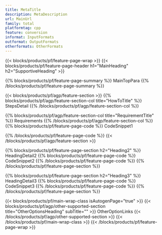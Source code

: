 ```yaml
---
title: MetaTitle
description: MetaDescription
url: MainUrl
family: total
platformtag: cpp
feature: conversion
informat: InputFormats
outformat: OutputFormats
otherformats: OtherFormats
---
```

{{< blocks/products/pf/feature-page-wrap >}}
{{< blocks/products/pf/feature-page-header h1="MainHeading" h2="SupportiveHeading" >}}

{{% blocks/products/pf/feature-page-summary %}}
MainTopPara 
{{% /blocks/products/pf/feature-page-summary  %}}

{{< blocks/products/pf/agp/feature-section >}}
{{% blocks/products/pf/agp/feature-section-col title="HowToTitle" %}}
StepsDetail
{{% /blocks/products/pf/agp/feature-section-col %}}

{{% blocks/products/pf/agp/feature-section-col title="RequirementTitle" %}}
Requirements
{{% /blocks/products/pf/agp/feature-section-col %}}
{{% blocks/products/pf/feature-page-code %}}
CodeSnippet1

{{% /blocks/products/pf/feature-page-code %}}
{{< /blocks/products/pf/agp/feature-section >}}

{{% blocks/products/pf/feature-page-section  h2="Heading2" %}}
HeadingDetail2
{{% blocks/products/pf/feature-page-code %}}
CodeSnippet2
{{% /blocks/products/pf/feature-page-code  %}}
{{% /blocks/products/pf/feature-page-section %}}

{{% blocks/products/pf/feature-page-section  h2="Heading3" %}}
HeadingDetail3
{{% blocks/products/pf/feature-page-code %}}
CodeSnippet3
{{% /blocks/products/pf/feature-page-code  %}}
{{% /blocks/products/pf/feature-page-section %}}

{{< blocks/products/pf/main-wrap-class isAutogenPage="true" >}}
{{< blocks/products/pf/agp/other-supported-section title="OtherOptionsHeading" subTitle="" >}}
OtherOptionLinks
{{< /blocks/products/pf/agp/other-supported-section >}}
{{< /blocks/products/pf/main-wrap-class >}}
{{< /blocks/products/pf/feature-page-wrap >}}
